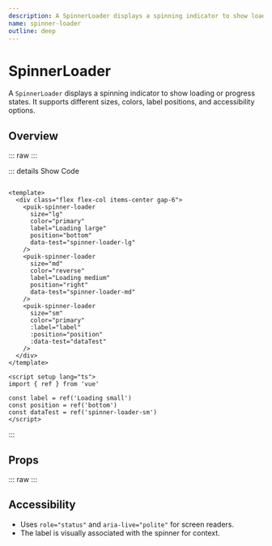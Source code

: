 ```yaml
---
description: A SpinnerLoader displays a spinning indicator to show loading or progress states. It supports different sizes, colors, label positions, and accessibility options.
name: spinner-loader
outline: deep
---
```


<script setup>
import SpinnerLoader from '@vitepress/components/SpinnerLoader.vue';
import DataAttributes from '@vitepress/utilities/DataAttributes.vue';
import ComponentOverview from '@vitepress/utilities/ComponentOverview.vue';

const spinner_loader_attributes = [
  {
    prop: 'size',
    type: 'PuikSpinnerLoaderSizes',
    details: `
enum PuikSpinnerLoaderSizes {
  Small = 'sm',
  Medium = 'md',
  Large = 'lg',
}
    `,
    default: 'md',
    options: ['sm', 'md', 'lg'],
    description: 'Sets the spinner size'
  },
  {
    prop: 'color',
    type: 'PuikSpinnerLoaderColors',
    details: `
enum PuikSpinnerLoaderColors {
  Primary = 'primary',
  Reverse = 'reverse',
}
    `,
    default: 'primary',
    description: 'Sets the spinner color'
  },
  {
    prop: 'label',
    type: 'string',
    default: '',
    description: 'Set label below or right of the spinner'
  },
  {
    prop: 'position',
    type: 'PuikSpinnerLoaderPositions',
    details: `
enum PuikSpinnerLoaderPositions {
  Bottom = 'bottom',
  Right = 'right',
}
    `,
    default: 'bottom',
    description: 'Set label position (bottom or right of the spinner)'
  },
  {
    prop: 'dataTest',
    type: 'string',
    default: 'spinner-loader',
    description: 'Sets the data-test attribute on the spinner loader'
  }
];
</script>

# SpinnerLoader

A `SpinnerLoader` displays a spinning indicator to show loading or progress states. It supports different sizes, colors, label positions, and accessibility options.

## Overview

::: raw
<ComponentOverview>
  <SpinnerLoader />
</ComponentOverview>
:::

::: details Show Code

```vue

<template>
  <div class="flex flex-col items-center gap-6">
    <puik-spinner-loader
      size="lg"
      color="primary"
      label="Loading large"
      position="bottom"
      data-test="spinner-loader-lg"
    />
    <puik-spinner-loader
      size="md"
      color="reverse"
      label="Loading medium"
      position="right"
      data-test="spinner-loader-md"
    />
    <puik-spinner-loader
      size="sm"
      color="primary"
      :label="label"
      :position="position"
      :data-test="dataTest"
    />
  </div>
</template>

<script setup lang="ts">
import { ref } from 'vue'

const label = ref('Loading small')
const position = ref('bottom')
const dataTest = ref('spinner-loader-sm')
</script>

```

:::

## Props

::: raw
<DataAttributes :attributes="spinner_loader_attributes" />
:::

## Accessibility

- Uses `role="status"` and `aria-live="polite"` for screen readers.
- The label is visually associated with the spinner for context.
